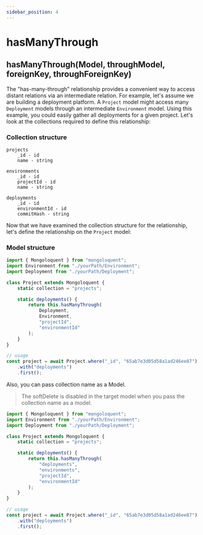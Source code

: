 ```yaml
---
sidebar_position: 4
---
```


# hasManyThrough

## hasManyThrough(Model, throughModel, foreignKey, throughForeignKey)

The "has-many-through" relationship provides a convenient way to access distant relations via an intermediate relation. For example, let's assume we are building a deployment platform. A `Project` model might access many `Deployment` models through an intermediate `Environment` model. Using this example, you could easily gather all deployments for a given project. Let's look at the collections required to define this relationship:

### Collection structure

```
projects
    _id - id
    name - string

environments
    _id - id
    projectId - id
    name - string

deployments
    _id - id
    environmentId - id
    commitHash - string
```

Now that we have examined the collection structure for the relationship, let's define the relationship on the `Project` model:

### Model structure

```js
import { Mongoloquent } from "mongoloquent";
import Environment from "./yourPath/Environment";
import Deployment from "./yourPath/Deployment";

class Project extends Mongoloquent {
	static collection = "projects";

	static deployments() {
		return this.hasManyThrough(
			Deployment,
			Environment,
			"projectId",
			"environmentId"
		);
	}
}

// usage
const project = await Project.where("_id", "65ab7e3d05d58a1ad246ee87")
	.with("deployments")
	.first();
```

Also, you can pass collection name as a Model.

> The softDelete is disabled in the target model when you pass the collection name as a model.

```js
import { Mongoloquent } from "mongoloquent";
import Environment from "./yourPath/Environment";
import Deployment from "./yourPath/Deployment";

class Project extends Mongoloquent {
	static collection = "projects";

	static deployments() {
		return this.hasManyThrough(
			"deployments",
			"environments",
			"projectId",
			"environmentId"
		);
	}
}

// usage
const project = await Project.where("_id", "65ab7e3d05d58a1ad246ee87")
	.with("deployments")
	.first();
```
